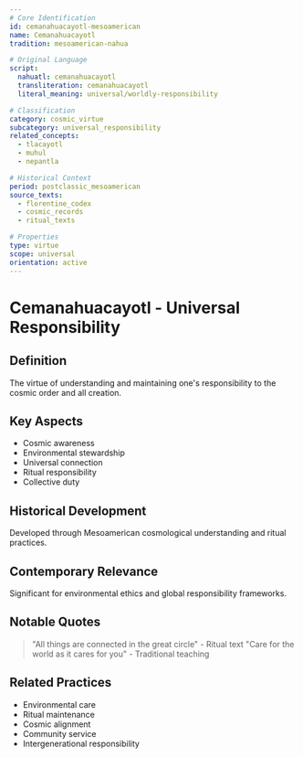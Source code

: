 ```yaml
---
# Core Identification
id: cemanahuacayotl-mesoamerican
name: Cemanahuacayotl
tradition: mesoamerican-nahua

# Original Language
script:
  nahuatl: cemanahuacayotl
  transliteration: cemanahuacayotl
  literal_meaning: universal/worldly-responsibility

# Classification
category: cosmic_virtue
subcategory: universal_responsibility
related_concepts:
  - tlacayotl
  - muhul
  - nepantla

# Historical Context
period: postclassic_mesoamerican
source_texts:
  - florentine_codex
  - cosmic_records
  - ritual_texts

# Properties
type: virtue
scope: universal
orientation: active
---
```


# Cemanahuacayotl - Universal Responsibility

## Definition
The virtue of understanding and maintaining one's responsibility to the cosmic order and all creation.

## Key Aspects
- Cosmic awareness
- Environmental stewardship
- Universal connection
- Ritual responsibility
- Collective duty

## Historical Development
Developed through Mesoamerican cosmological understanding and ritual practices.

## Contemporary Relevance
Significant for environmental ethics and global responsibility frameworks.

## Notable Quotes
> "All things are connected in the great circle" - Ritual text
> "Care for the world as it cares for you" - Traditional teaching

## Related Practices
- Environmental care
- Ritual maintenance
- Cosmic alignment
- Community service
- Intergenerational responsibility